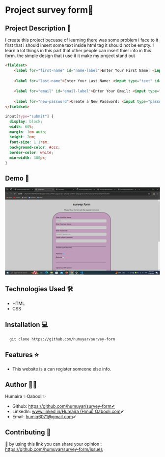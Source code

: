 # Project survey form🚀

## Project Description 📝

I create this project becuase of learning there was some problem i face to it first that i should insert some text inside html tag it should not be empty.
I learn a lot things in this part that other people can insert thier info in this form. the simple design that i use it it make my project stand out 

```html
<fieldset>
    <label for="first-name" id="name-label">Enter Your First Name: <input type="text" id="name" name="first-name" placeholder="Humaira" required></label>
    
    <label for="last-name">Enter Your Last Name: <input type="text" id="last-name" name="last-name" required></label>
        
    <label for="email" id="email-label">Enter Your Email: <input type="email" id="email" name="email" placeholder="humiq6071@gmail.com" required></label>
        
    <label for="new-password">Create a New Password: <input type="password" id="new-password" name="new-password" pattern="[a-z0-5]{8,}" required></label>
</fieldset>
```

```css
input[type="submit"] {
  display: block;
  width: 60%;
  margin: 1em auto;
  height: 2em;
  font-size: 1.1rem;
  background-color: #ccc;
  border-color: white;
  min-width: 300px;
}
```
## Demo 📸

![Demo](access/Screenshot%20(193).png)

## Technologies Used 🛠️
- HTML
- CSS

## Installation 💻

```clone
  git clone https://github.com/humuyar/survey-form
```

## Features ⭐
- This website is a can register someone else info. 

## Author 👩‍💼
Humaira ✨Qabooli✨
- Github: https://github.com/humuyar/survey-form✔
- LinkedIn: [www.linked in/Humaira (Hmui) Qabooli.com](https://www.linkedin.com/in/humaira-qabooli-0aa529309/)✔
- Email: humiq6071@gmail.com✔

## Contributing 🤝
🎇 by using this link you can share your opinion : https://github.com/humuyar/survey-form/issues

